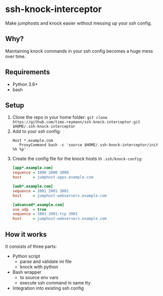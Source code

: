 ssh-knock-interceptor
===

Make jumphosts and knock easier without messing up your ssh config.


## Why?

Maintaining knock commands in your ssh config becomes a huge mess over time.


## Requirements

- Python 3.6+
- bash

## Setup

1. Clone the repo in your home folder:
   `git clone https://github.com/timo-reymann/ssh-knock-interceptor.git $HOME/.ssh-knock-interceptor`
2. Add to your ssh config:
    ```ssh-config
   Host *.example.com
       ProxyCommand bash -c 'source $HOME/.ssh-knock-interceptor/init %h %p'
    ```
3. Create the config file for the knock hosts in `.ssh/knock-config`:
   ```ini
   [app*.example.com]
   sequence = 1000 2000 3000
   host     = jumphost-apps.example.com

   [web*.example.com]
   sequence = 1001 2001 3001
   host     = jumphost-webservers.example.com
   
   [advanced*.example.com]
   use_udp  = true
   sequence = 1001 2001:tcp 3001
   host     = jumphost-webservers.example.com
   ```

## How it works

It consists of three parts:

- Python script 
   - parse and validate ini file
   - knock with python
- Bash wrapper
    - to source env vars
    - execute ssh command in same tty
- Integration into existing ssh config
